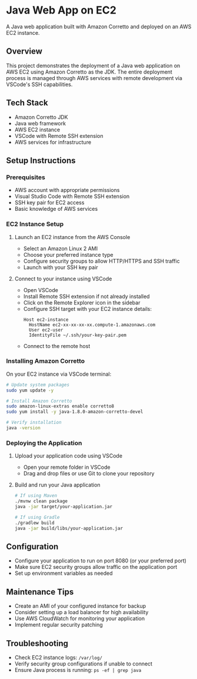 # Java Web App on EC2

A Java web application built with Amazon Corretto and deployed on an AWS EC2 instance.

## Overview

This project demonstrates the deployment of a Java web application on AWS EC2 using Amazon Corretto as the JDK. The entire deployment process is managed through AWS services with remote development via VSCode's SSH capabilities.

## Tech Stack

- Amazon Corretto JDK
- Java web framework
- AWS EC2 instance
- VSCode with Remote SSH extension
- AWS services for infrastructure

## Setup Instructions

### Prerequisites

- AWS account with appropriate permissions
- Visual Studio Code with Remote SSH extension
- SSH key pair for EC2 access
- Basic knowledge of AWS services

### EC2 Instance Setup

1. Launch an EC2 instance from the AWS Console
   - Select an Amazon Linux 2 AMI
   - Choose your preferred instance type
   - Configure security groups to allow HTTP/HTTPS and SSH traffic
   - Launch with your SSH key pair

2. Connect to your instance using VSCode
   - Open VSCode
   - Install Remote SSH extension if not already installed
   - Click on the Remote Explorer icon in the sidebar
   - Configure SSH target with your EC2 instance details:
     ```
     Host ec2-instance
       HostName ec2-xx-xx-xx-xx.compute-1.amazonaws.com
       User ec2-user
       IdentityFile ~/.ssh/your-key-pair.pem
     ```
   - Connect to the remote host

### Installing Amazon Corretto

On your EC2 instance via VSCode terminal:

```bash
# Update system packages
sudo yum update -y

# Install Amazon Corretto
sudo amazon-linux-extras enable corretto8
sudo yum install -y java-1.8.0-amazon-corretto-devel

# Verify installation
java -version
```

### Deploying the Application

1. Upload your application code using VSCode
   - Open your remote folder in VSCode
   - Drag and drop files or use Git to clone your repository

2. Build and run your Java application
   ```bash
   # If using Maven
   ./mvnw clean package
   java -jar target/your-application.jar

   # If using Gradle
   ./gradlew build
   java -jar build/libs/your-application.jar
   ```

## Configuration

- Configure your application to run on port 8080 (or your preferred port)
- Make sure EC2 security groups allow traffic on the application port
- Set up environment variables as needed

## Maintenance Tips

- Create an AMI of your configured instance for backup
- Consider setting up a load balancer for high availability
- Use AWS CloudWatch for monitoring your application
- Implement regular security patching

## Troubleshooting

- Check EC2 instance logs: `/var/log/`
- Verify security group configurations if unable to connect
- Ensure Java process is running: `ps -ef | grep java`
